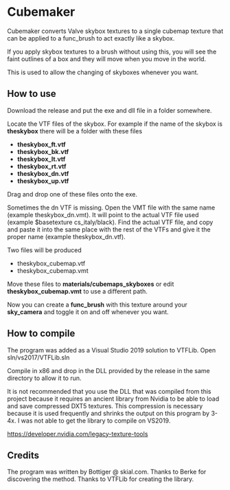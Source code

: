 # Cubemaker

Cubemaker converts Valve skybox textures to a single cubemap texture that can be applied to a func_brush to act exactly like a skybox.

If you apply skybox textures to a brush without using this, you will see the faint outlines of a box and they will move when you move in the world.

This is used to allow the changing of skyboxes whenever you want.

## How to use

Download the release and put the exe and dll file in a folder somewhere.

Locate the VTF files of the skybox. For example if the name of the skybox is **theskybox** there will be a folder with these files

* **theskybox_ft.vtf** 
* **theskybox_bk.vtf** 
* **theskybox_lt.vtf** 
* **theskybox_rt.vtf** 
* **theskybox_dn.vtf** 
* **theskybox_up.vtf**

Drag and drop one of these files onto the exe. 

Sometimes the dn VTF is missing. Open the VMT file with the same name (example theskybox_dn.vmt). It will point to the actual 
VTF file used (example $basetexture cs_italy/black). Find the actual VTF file, and copy and paste it into the same place
with the rest of the VTFs and give it the proper name (example theskybox_dn.vtf).

Two files will be produced

* theskybox_cubemap.vtf
* theskybox_cubemap.vmt

Move these files to **materials/cubemaps_skyboxes** or edit **theskybox_cubemap.vmt** to use a different path.

Now you can create a **func_brush** with this texture around your **sky_camera** and toggle it on and off whenever you want.

## How to compile

The program was added as a Visual Studio 2019 solution to VTFLib. Open sln/vs2017/VTFLib.sln

Compile in x86 and drop in the DLL provided by the release in the same directory to allow it to run.

It is not recommended that you use the DLL that was compiled from this project because it requires an ancient library
from Nvidia to be able to load and save compressed DXT5 textures. This compression is necessary because
it is used frequently and shrinks the output on this program by 3-4x. I was not able to get the library to compile on VS2019.

https://developer.nvidia.com/legacy-texture-tools

## Credits

The program was written by Bottiger @ skial.com. Thanks to Berke for discovering the method. Thanks to VTFLib for creating the library.